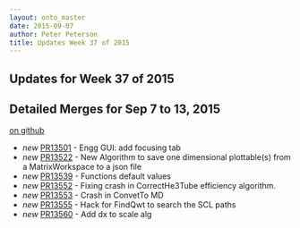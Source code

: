 ```yaml
---
layout: onto_master
date: 2015-09-07
author: Peter Peterson
title: Updates Week 37 of 2015
---
```

Updates for Week 37 of 2015
---------------------------

Detailed Merges for Sep 7 to 13, 2015
-------------------------------------
[on github](https://github.com/mantidproject/mantid/pulls?q=is%3Apr+merged%3A2015-09-08..2015-09-13)

* *new* [PR13501](https://github.com/mantidproject/mantid/pull/13501) - Engg GUI: add focusing tab
* *new* [PR13522](https://github.com/mantidproject/mantid/pull/13522) - New Algorithm to save one dimensional plottable(s) from a MatrixWorkspace to a json file
* *new* [PR13539](https://github.com/mantidproject/mantid/pull/13539) - Functions default values
* *new* [PR13552](https://github.com/mantidproject/mantid/pull/13552) - Fixing crash in CorrectHe3Tube efficiency algorithm.
* *new* [PR13553](https://github.com/mantidproject/mantid/pull/13553) - Crash in ConvetTo MD
* *new* [PR13555](https://github.com/mantidproject/mantid/pull/13555) - Hack for FindQwt to search the SCL paths
* *new* [PR13560](https://github.com/mantidproject/mantid/pull/13560) - Add dx to scale alg

